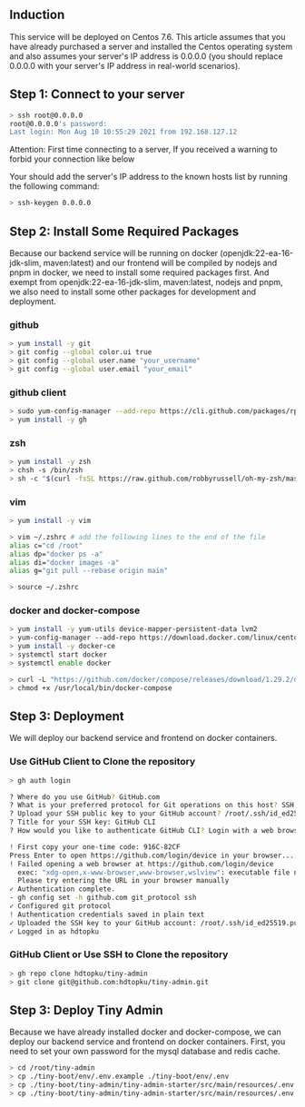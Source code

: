 ## Induction
This service will be deployed on Centos 7.6. This article assumes that you have already purchased a server and installed the Centos operating system and also assumes your server's IP address is 0.0.0.0 (you should replace 0.0.0.0 with your server's IP address in real-world scenarios).

## Step 1: Connect to your server
```bash
> ssh root@0.0.0.0
root@0.0.0.0's password: 
Last login: Mon Aug 10 10:55:29 2021 from 192.168.127.12
```
Attention: First time connecting to a server, If you received a warning to forbid your connection like below

Your should add the server's IP address to the known hosts list by running the following command:
```bash
> ssh-keygen 0.0.0.0
```

## Step 2: Install Some Required Packages
Because our backend service will be running on docker (openjdk:22-ea-16-jdk-slim, maven:latest) and our frontend will be compiled by nodejs and pnpm in docker, we need to install some required packages first.
And exempt from openjdk:22-ea-16-jdk-slim, maven:latest, nodejs and pnpm, we also need to install some other packages for development and deployment.

### github
```bash
> yum install -y git
> git config --global color.ui true
> git config --global user.name "your_username"
> git config --global user.email "your_email"
```

### github client
```bash
> sudo yum-config-manager --add-repo https://cli.github.com/packages/rpm/gh-cli.repo
> yum install -y gh
```


### zsh
```bash
> yum install -y zsh
> chsh -s /bin/zsh
> sh -c "$(curl -fsSL https://raw.github.com/robbyrussell/oh-my-zsh/master/tools/install.sh)"
```

### vim
```bash
> yum install -y vim

> vim ~/.zshrc # add the following lines to the end of the file
alias c="cd /root"
alias dp="docker ps -a"
alias di="docker images -a"
alias g="git pull --rebase origin main"

> source ~/.zshrc
```

### docker and docker-compose
```bash
> yum install -y yum-utils device-mapper-persistent-data lvm2
> yum-config-manager --add-repo https://download.docker.com/linux/centos/docker-ce.repo
> yum install -y docker-ce
> systemctl start docker
> systemctl enable docker

> curl -L "https://github.com/docker/compose/releases/download/1.29.2/docker-compose-$(uname -s)-$(uname -m)" -o /usr/local/bin/docker-compose
> chmod +x /usr/local/bin/docker-compose
```

## Step 3: Deployment
We will deploy our backend service and frontend on docker containers.
### Use GitHub Client to Clone the repository
```bash
> gh auth login

? Where do you use GitHub? GitHub.com
? What is your preferred protocol for Git operations on this host? SSH
? Upload your SSH public key to your GitHub account? /root/.ssh/id_ed25519.pub
? Title for your SSH key: GitHub CLI
? How would you like to authenticate GitHub CLI? Login with a web browser

! First copy your one-time code: 916C-82CF
Press Enter to open https://github.com/login/device in your browser...
! Failed opening a web browser at https://github.com/login/device
  exec: "xdg-open,x-www-browser,www-browser,wslview": executable file not found in $PATH
  Please try entering the URL in your browser manually
✓ Authentication complete.
- gh config set -h github.com git_protocol ssh
✓ Configured git protocol
! Authentication credentials saved in plain text
✓ Uploaded the SSH key to your GitHub account: /root/.ssh/id_ed25519.pub
✓ Logged in as hdtopku
```

### GitHub Client or Use SSH to Clone the repository
```bash
> gh repo clone hdtopku/tiny-admin
> git clone git@github.com:hdtopku/tiny-admin.git
```

## Step 3: Deploy Tiny Admin
Because we have already installed docker and docker-compose, we can deploy our backend service and frontend on docker containers.
First, you need to set your own password for the mysql database and redis cache.
```bash
> cd /root/tiny-admin
> cp ./tiny-boot/env/.env.example ./tiny-boot/env/.env
> cp ./tiny-boot/tiny-admin/tiny-admin-starter/src/main/resources/.env.example ./tiny-boot/tiny-admin/tiny-admin-starter/src/main/resources/.env.prod
> cp ./tiny-boot/tiny-admin/tiny-admin-starter/src/main/resources/.env.example ./tiny-boot/tiny-admin/tiny-admin-starter/src/main/resources/.env.dev
```